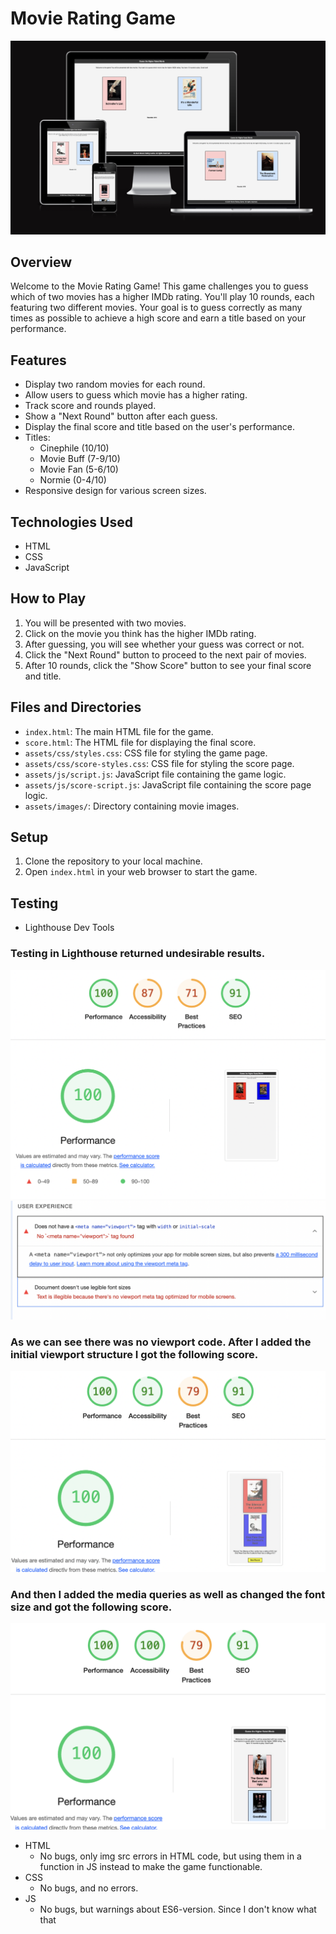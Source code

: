 # Movie Rating Game

![Alt text](assets/ReadMe.images/Responsiveness.png)

## Overview

Welcome to the Movie Rating Game! This game challenges you to guess which of two movies has a higher IMDb rating. You'll play 10 rounds, each featuring two different movies. Your goal is to guess correctly as many times as possible to achieve a high score and earn a title based on your performance.

## Features

- Display two random movies for each round.
- Allow users to guess which movie has a higher rating.
- Track score and rounds played.
- Show a "Next Round" button after each guess.
- Display the final score and title based on the user's performance.
- Titles: 
  - Cinephile (10/10)
  - Movie Buff (7-9/10)
  - Movie Fan (5-6/10)
  - Normie (0-4/10)
- Responsive design for various screen sizes.

## Technologies Used

- HTML
- CSS
- JavaScript

## How to Play

1. You will be presented with two movies.
2. Click on the movie you think has the higher IMDb rating.
3. After guessing, you will see whether your guess was correct or not.
4. Click the "Next Round" button to proceed to the next pair of movies.
5. After 10 rounds, click the "Show Score" button to see your final score and title.

## Files and Directories

- `index.html`: The main HTML file for the game.
- `score.html`: The HTML file for displaying the final score.
- `assets/css/styles.css`: CSS file for styling the game page.
- `assets/css/score-styles.css`: CSS file for styling the score page.
- `assets/js/script.js`: JavaScript file containing the game logic.
- `assets/js/score-script.js`: JavaScript file containing the score page logic.
- `assets/images/`: Directory containing movie images.

## Setup

1. Clone the repository to your local machine.
2. Open `index.html` in your web browser to start the game.

## Testing

- Lighthouse Dev Tools

### Testing in Lighthouse returned undesirable results.

![Alt text](assets/ReadMe.images/first-score.png)
![Alt text](assets/ReadMe.images/viewport-fail.png)

### As we can see there was no viewport code. After I added the initial viewport structure I got the following score.

![Alt text](assets//ReadMe.images/second-score.png)

### And then I added the media queries as well as changed the font size and got the following score.

![Alt text](assets/ReadMe.images/third-score.png)

- HTML 
   - No bugs, only img src errors in HTML code, but using them in a function in JS instead to make the game functionable.
- CSS
   - No bugs, and no errors.
- JS
   - No bugs, but warnings about ES6-version. Since I don't know what that 





